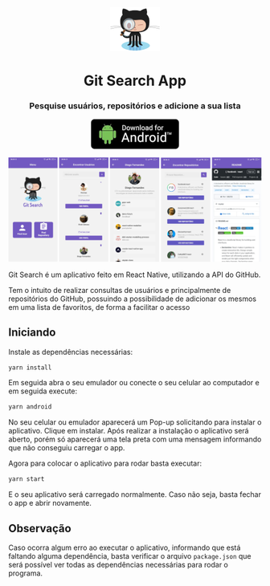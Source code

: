 <div align="center">
    <img src='Images/octoSearch.png' />
    <h1 align='center'> Git Search App</h1>
</div>
<h3 align="center">Pesquise usuários, repositórios e adicione a sua lista</h3>

<p align="center">
  <a href="https://drive.google.com/file/d/1rbdADrFLHxBktDZAPfJ0JFQhPaWMYsNG/view?usp=sharing">
    <img alt="app-store" src="Images/download.png" />
  </a>
</p>


![Images/home.jpeg](Images/app.png)


Git Search é um aplicativo feito em React Native, utilizando a API do GitHub.

Tem o intuito de realizar consultas de usuários e principalmente de repositórios do GitHub, possuindo a possibilidade de adicionar os mesmos em uma lista de favoritos, de forma a facilitar o acesso

## Iniciando

Instale as dependências necessárias:

```bash
yarn install
```

Em seguida abra o seu emulador ou conecte o seu celular ao computador e em seguida execute:

```bash
yarn android
```

No seu celular ou emulador aparecerá um Pop-up solicitando para instalar o aplicativo. Clique em instalar. Após realizar a instalação o aplicativo será aberto, porém só aparecerá uma tela preta com uma mensagem informando que não conseguiu carregar o app.

Agora para colocar o aplicativo para rodar basta executar:

```bash
yarn start
```

E o seu aplicativo será carregado normalmente. Caso não seja, basta fechar o app e abrir novamente.

## Observação

Caso ocorra algum erro ao executar o aplicativo, informando que está faltando alguma dependência, basta verificar o arquivo `package.json` que será possível ver todas as dependências necessárias para rodar o programa.
